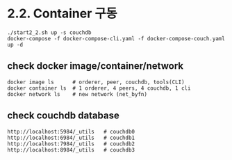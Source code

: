 # 2.2. Container 구동
```
./start2_2.sh up -s couchdb
docker-compose -f docker-compose-cli.yaml -f docker-compose-couch.yaml up -d
```

## check docker image/container/network
```
docker image ls      # orderer, peer, couchdb, tools(CLI)
docker container ls  # 1 orderer, 4 peers, 4 couchdb, 1 cli
docker network ls    # new network (net_byfn)
```

## check couchdb database
```
http://localhost:5984/_utils   # couchdb0
http://localhost:6984/_utils   # couchdb1
http://localhost:7984/_utils   # couchdb2
http://localhost:8984/_utils   # couchdb3
```

